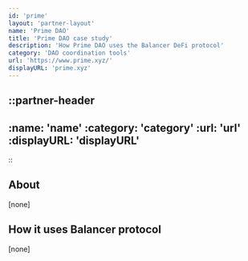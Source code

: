 ```yaml
---
id: 'prime'
layout: 'partner-layout'
name: 'Prime DAO'
title: 'Prime DAO case study'
description: 'How Prime DAO uses the Balancer DeFi protocol'
category: 'DAO coordination tools'
url: 'https://www.prime.xyz/'
displayURL: 'prime.xyz'
---
```


::partner-header
---
:name: 'name'
:category: 'category'
:url: 'url'
:displayURL: 'displayURL'
---
::

## About

[none]

## How it uses Balancer protocol

[none]
